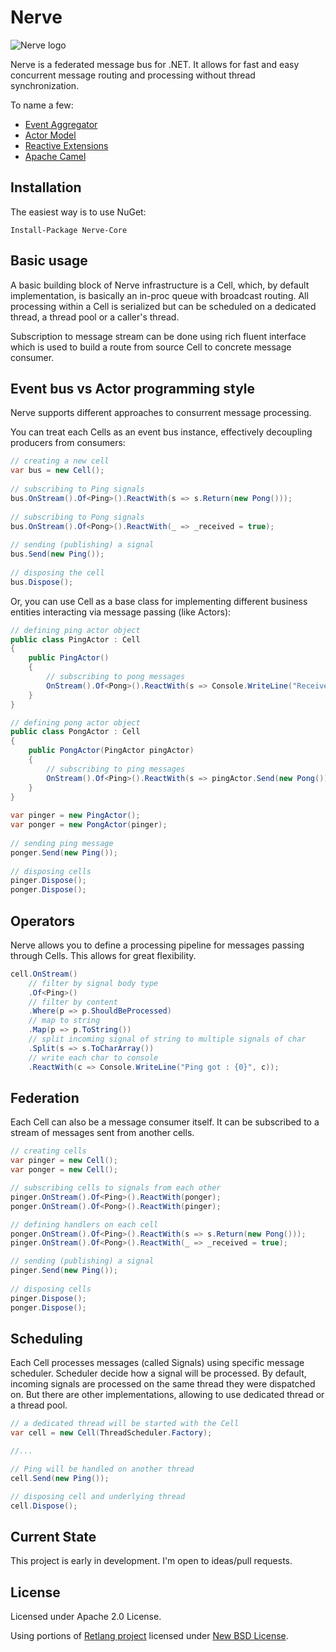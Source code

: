 Nerve
=====

![Nerve logo](http://i.kostassoid.com/nerve/logo.png)

Nerve is a federated message bus for .NET. It allows for fast and easy concurrent message routing and processing without thread synchronization.

To name a few:
* [Event Aggregator](http://martinfowler.com/eaaDev/EventAggregator.html)
* [Actor Model](http://en.wikipedia.org/wiki/Actor_model)
* [Reactive Extensions](https://rx.codeplex.com/)
* [Apache Camel](https://camel.apache.org/)

Installation
------------

The easiest way is to use NuGet:

    Install-Package Nerve-Core

Basic usage
-----------

A basic building block of Nerve infrastructure is a Cell, which, by default implementation, is basically an in-proc queue with broadcast routing. All processing within a Cell is serialized but can be scheduled on a dedicated thread, a thread pool or a caller's thread.

Subscription to message stream can be done using rich fluent interface which is used to build a route from source Cell to concrete message consumer.

Event bus vs Actor programming style
------------------------------------

Nerve supports different approaches to consurrent message processing.

You can treat each Cells as an event bus instance, effectively decoupling producers from consumers:
```csharp
// creating a new cell
var bus = new Cell();
    
// subscribing to Ping signals
bus.OnStream().Of<Ping>().ReactWith(s => s.Return(new Pong()));
    
// subscribing to Pong signals
bus.OnStream().Of<Pong>().ReactWith(_ => _received = true);
    
// sending (publishing) a signal
bus.Send(new Ping());
    
// disposing the cell
bus.Dispose();
```

Or, you can use Cell as a base class for implementing different business entities interacting via message passing (like Actors):

```csharp
// defining ping actor object
public class PingActor : Cell
{
    public PingActor()
    {
        // subscribing to pong messages
        OnStream().Of<Pong>().ReactWith(s => Console.WriteLine("Received pong!"));
    }
}

// defining pong actor object
public class PongActor : Cell
{
    public PongActor(PingActor pingActor)
    {
        // subscribing to ping messages
        OnStream().Of<Ping>().ReactWith(s => pingActor.Send(new Pong());
    }
}
    
var pinger = new PingActor();
var ponger = new PongActor(pinger);
    
// sending ping message
ponger.Send(new Ping());
    
// disposing cells
pinger.Dispose();
ponger.Dispose();
```

Operators
---------

Nerve allows you to define a processing pipeline for messages passing through Cells. This allows for great flexibility.

```csharp
cell.OnStream()
    // filter by signal body type
    .Of<Ping>()
    // filter by content
    .Where(p => p.ShouldBeProcessed)
    // map to string
    .Map(p => p.ToString())
    // split incoming signal of string to multiple signals of char
    .Split(s => s.ToCharArray())
    // write each char to console
    .ReactWith(c => Console.WriteLine("Ping got : {0}", c));
```

Federation
----------

Each Cell can also be a message consumer itself. It can be subscribed to a stream of messages sent from another cells.

```csharp
// creating cells
var pinger = new Cell();
var ponger = new Cell();

// subscribing cells to signals from each other
pinger.OnStream().Of<Ping>().ReactWith(ponger);
ponger.OnStream().Of<Pong>().ReactWith(pinger);

// defining handlers on each cell
ponger.OnStream().Of<Ping>().ReactWith(s => s.Return(new Pong()));
pinger.OnStream().Of<Pong>().ReactWith(_ => _received = true);

// sending (publishing) a signal
pinger.Send(new Ping());
    
// disposing cells
pinger.Dispose();
ponger.Dispose();
```

Scheduling
----------

Each Cell processes messages (called Signals) using specific message scheduler. Scheduler decide how a signal will be processed. By default, incoming signals are processed on the same thread they were dispatched on. But there are other implementations, allowing to use dedicated thread or a thread pool.

```csharp
// a dedicated thread will be started with the Cell
var cell = new Cell(ThreadScheduler.Factory);

//...

// Ping will be handled on another thread
cell.Send(new Ping());

// disposing cell and underlying thread
cell.Dispose();
```

Current State
-------------

This project is early in development. I'm open to ideas/pull requests.

License
-------
Licensed under Apache 2.0 License.

Using portions of [Retlang project](https://code.google.com/p/retlang/) licensed under [New BSD License](http://opensource.org/licenses/BSD-3-Clause).
